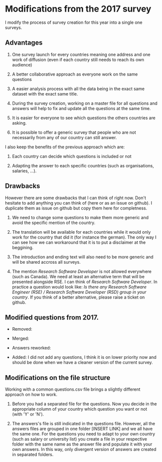 # Modifications from the 2017 survey

I modify the process of survey creation for this year into a single one surveys.

## Advantages

1. One survey launch for every countries meaning one address and one work of diffusion (even if each country still needs to reach its own audience)

2. A better collaborative approach as everyone work on the same questions

3. A easier analysis process with all the data being in the exact same dataset with the exact same title.

4. During the survey creation, working on a master file for all questions and answers will help to fix and update all the questions at the same time.

5. It is easier for everyone to see which questions the others countries are asking.

6. It is possible to offer a generic survey that people who are not necessarily from any of our country can still answer.

I also keep the benefits of the previous approach which are:

1. Each country can decide which questions is included or not

2. Adapting the answer to each specific countries (such as organisations, salaries, ...).


## Drawbacks

However there are some drawbacks that I can think of right now. Don't hesitate to add anything you can think of (here or as an issue on github). I duplicate them as issue on github but copy them here for completness.

1. We need to change some questions to make them more generic and avoid the specific mention of the country.

2. The translation will be available for each countries while it would only work for the country that did it (for instance the german). The only way I can see how we can workaround that it is to put a disclaimer at the beggining.

3. The introduction and ending text will also need to be more generic and will be shared accross all surveys.

4. The mention *Research Software Developer* is not allowed everywhere (such as Canada). We need at least an alternative term that will be presented alongside RSE. I can think of *Research Software Developer*. In practice a question would look like: *Is there any Research Software Engineer (RSE) / Research Software Developer (RSD) group in your country*. If you think of a better alternative, please raise a ticket on github.


## Modified questions from 2017.

- Removed:

- Merged:

- Answers reworked:

- Added: I did not add any questions, I think it is on lower priority now and should be done when we have a cleaner version of the current survey.


## Modifications on the file structure

Working with a common questions.csv file brings a slightly different approach on how to work.

1. Before you had a separated file for the questions. Now you decide in the appropriate column of your country which question you want or not (with 'Y' or 'N').

2. The answers's file is still indicated in the questions file. However, all the answers files are grouped in one folder [INSERT LINK] and we all have the same one. For the questions you need to adapt to your own country (such as salary or university list) you create a file in your respective folder with the same name as the answer file and populate it with your own answers. In this way, only divergent version of answers are created in separated folders.
